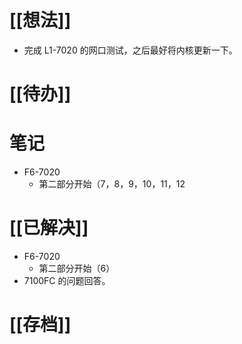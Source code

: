 # [[想法]]
- 完成 L1-7020 的网口测试，之后最好将内核更新一下。
# [[待办]]

# 笔记
- F6-7020
	- 第二部分开始（7，8，9，10，11，12
# [[已解决]]
- F6-7020
	- 第二部分开始（6）
- 7100FC 的问题回答。
# [[存档]]